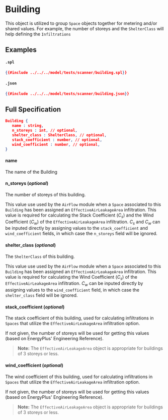 # Building

This object is utilized to group `Space` objects together for
metering and/or shared values. For example, the number of storeys
and the `ShelterClass` will help defining the `Infiltrations`
 
## Examples

#### `.spl`
```json
{{#include ../../../model/tests/scanner/building.spl}}
```
#### `.json`
```json
{{#include ../../../model/tests/scanner/building.json}}
```



 ## Full Specification

```json
Building {
   name : string,
   n_storeys : int, // optional,
   shelter_class : ShelterClass, // optional,
   stack_coefficient : number, // optional,
   wind_coefficient : number, // optional,
}
```



#### name

The name of the Building




#### n_storeys (*optional*)

The number of storeys of this building.

This value use used by the `AirFlow` module when a `Space` associated
to this `Building` has been assigned an `EffectiveAirLeakageArea`
infiltration. This value is required for calculating the Stack
Coefficient ($C_s$) and the Wind Coefficient ($C_w$) of the
`EffectiveAirLeakageArea` infiltration. $C_s$ and $C_w$ can be inputed
directly by assigning values to the `stack_coefficient` and
`wind_coefficient` fields, in which case the `n_storeys` field will
be ignored.




#### shelter_class (*optional*)

The `ShelterClass` of this building.

This value use used by the `AirFlow` module when a `Space` associated
to this `Building` has been assigned an `EffectiveAirLeakageArea`
infiltration. This value is required for calculating the Wind
Coefficient ($C_s$) of the
`EffectiveAirLeakageArea` infiltration.  $C_w$ can be inputed
directly by assigning values to the `wind_coefficient` field, in
which case the `shelter_class` field will be ignored.




#### stack_coefficient (*optional*)

The stack coefficient of this building, used for
calculating infiltrations in `Spaces` that utilize the `EffectiveAirLeakageArea`
infiltration option.

If not given, the number of storeys will be used for getting
this values (based on EnergyPlus\' Engineering Reference).

> **Note:** The `EffectiveAirLeakageArea` object is appropriate for buildings
> of 3 storeys or less.




#### wind_coefficient (*optional*)

The wind coefficient of this building, used for
calculating infiltrations in `Spaces` that utilize the `EffectiveAirLeakageArea`
infiltration option.

If not given, the number of storeys will be used for getting
this values (based on EnergyPlus\' Engineering Reference).

> **Note:** The `EffectiveAirLeakageArea` object is appropriate for buildings
> of 3 storeys or less.




